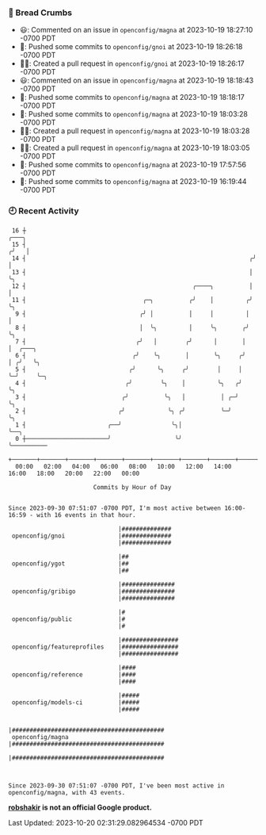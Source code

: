 ### 🍞 Bread Crumbs

 * 😃: Commented on an issue in `openconfig/magna` at 2023-10-19 18:27:10 -0700 PDT
 * 🚢: Pushed some commits to `openconfig/gnoi` at 2023-10-19 18:26:18 -0700 PDT
 * ✍🏼: Created a pull request in `openconfig/gnoi` at 2023-10-19 18:26:17 -0700 PDT
 * 😃: Commented on an issue in `openconfig/magna` at 2023-10-19 18:18:43 -0700 PDT
 * 🚢: Pushed some commits to `openconfig/magna` at 2023-10-19 18:18:17 -0700 PDT
 * 🚢: Pushed some commits to `openconfig/magna` at 2023-10-19 18:03:28 -0700 PDT
 * ✍🏼: Created a pull request in `openconfig/magna` at 2023-10-19 18:03:28 -0700 PDT
 * ✍🏼: Created a pull request in `openconfig/magna` at 2023-10-19 18:03:05 -0700 PDT
 * 🚢: Pushed some commits to `openconfig/magna` at 2023-10-19 17:57:56 -0700 PDT
 * 🚢: Pushed some commits to `openconfig/magna` at 2023-10-19 16:19:44 -0700 PDT

### 🕘 Recent Activity
```
 16 ┼                                                                 ╭───╮
 15 ┤                                                                ╭╯   │
 14 ┤                                                               ╭╯    │
 13 ┤                                                               │     ╰╮
 12 ┤                                               ╭────╮          │      │
 11 ┤                                 ╭─╮          ╭╯    │         ╭╯      ╰╮
  9 ┤                                ╭╯ │          │     │         │        │
  8 ┤                                │  ╰╮         │     ╰╮       ╭╯        ╰╮
  7 ┤                               ╭╯   │        ╭╯      │       │          │  ╭───╮
  6 ┤                              ╭╯    ╰╮       │       ╰╮     ╭╯          │ ╭╯   ╰╮
  5 ┤                             ╭╯      ╰╮     ╭╯        │     │           ╰─╯     ╰─╮
  4 ┤                            ╭╯        ╰╮    │         ╰╮   ╭╯                     ╰╮
  3 ┤                           ╭╯          ╰╮   │          │ ╭─╯                       ╰╮
  2 ┤                          ╭╯            ╰╮ ╭╯          ╰─╯                          ╰╮
  1 ┤                       ╭──╯              ╰╮│                                         ╰──╮
  0 ┼───────────────────────╯                  ╰╯                                            ╰──────────
    +───────+───────+───────+───────+───────+───────+───────+───────+───────+───────+───────+───────+────
  00:00   02:00   04:00   06:00   08:00   10:00   12:00   14:00   16:00   18:00   20:00   22:00   00:00   

						Commits by Hour of Day


Since 2023-09-30 07:51:07 -0700 PDT, I'm most active between 16:00-16:59 - with 16 events in that hour.

```



```
                               |##############
 openconfig/gnoi               |##############
                               |##############

                               |##
 openconfig/ygot               |##
                               |##

                               |###############
 openconfig/gribigo            |###############
                               |###############

                               |#
 openconfig/public             |#
                               |#

                               |################
 openconfig/featureprofiles    |################
                               |################

                               |####
 openconfig/reference          |####
                               |####

                               |#####
 openconfig/models-ci          |#####
                               |#####

                               |###########################################
 openconfig/magna              |###########################################
                               |###########################################



Since 2023-09-30 07:51:07 -0700 PDT, I've been most active in openconfig/magna, with 43 events.

```
**[robshakir](mailto:robjs@google.com) is not an official Google product.**  


Last Updated: 2023-10-20 02:31:29.082964534 -0700 PDT
